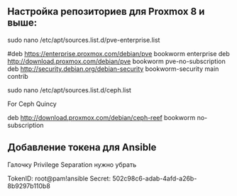## Настройка репозиториев для Proxmox 8 и выше:

sudo nano /etc/apt/sources.list.d/pve-enterprise.list

#deb https://enterprise.proxmox.com/debian/pve bookworm enterprise
deb http://download.proxmox.com/debian/pve bookworm pve-no-subscription
deb http://security.debian.org/debian-security bookworm-security main contrib

sudo nano /etc/apt/sources.list.d/ceph.list

For Ceph Quincy
     
deb http://download.proxmox.com/debian/ceph-reef bookworm no-subscription

## Добавление токена для Ansible

Галочку Privilege Separation нужно убрать

TokenID: root@pam!ansible
Secret: 502c98c6-adab-4afd-a26b-8b9297b110b8
